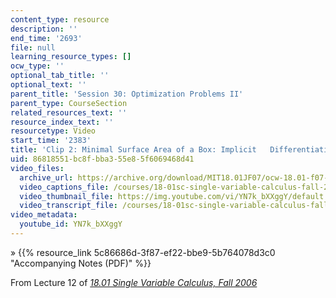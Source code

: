 ```yaml
---
content_type: resource
description: ''
end_time: '2693'
file: null
learning_resource_types: []
ocw_type: ''
optional_tab_title: ''
optional_text: ''
parent_title: 'Session 30: Optimization Problems II'
parent_type: CourseSection
related_resources_text: ''
resource_index_text: ''
resourcetype: Video
start_time: '2383'
title: 'Clip 2: Minimal Surface Area of a Box: Implicit   Differentiation'
uid: 86818551-bc8f-bba3-55e8-5f6069468d41
video_files:
  archive_url: https://archive.org/download/MIT18.01JF07/ocw-18.01-f07-lec12_300k.mp4
  video_captions_file: /courses/18-01sc-single-variable-calculus-fall-2010/652978ef2490531e898e5397de288fe7_YN7k_bXXggY.vtt
  video_thumbnail_file: https://img.youtube.com/vi/YN7k_bXXggY/default.jpg
  video_transcript_file: /courses/18-01sc-single-variable-calculus-fall-2010/ca3ac7c771d378b6d5d748505b86d381_YN7k_bXXggY.pdf
video_metadata:
  youtube_id: YN7k_bXXggY
---
```


» {{% resource_link 5c86686d-3f87-ef22-bbe9-5b764078d3c0 "Accompanying Notes (PDF)" %}}

From Lecture 12 of [_18.01 Single Variable Calculus, Fall 2006_](/courses/18-01-single-variable-calculus-fall-2006/video_galleries/video-lectures)

